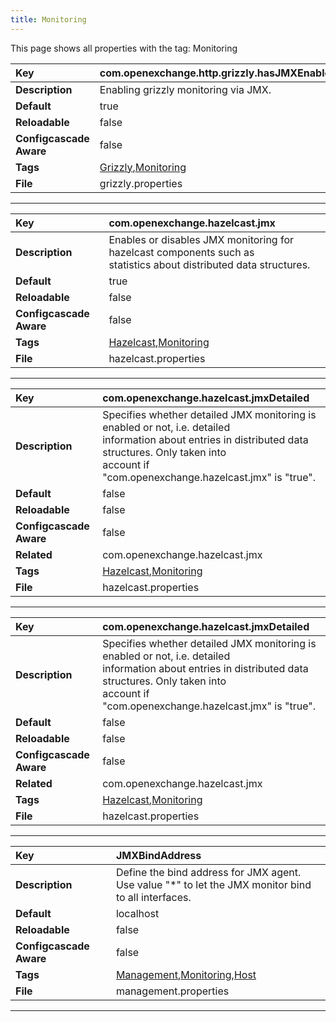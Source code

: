 ```yaml
---
title: Monitoring
---
```


This page shows all properties with the tag: Monitoring

| __Key__ | com.openexchange.http.grizzly.hasJMXEnabled |
|:----------------|:--------|
| __Description__ | Enabling grizzly monitoring via JMX.<br> |
| __Default__ | true |
| __Reloadable__ | false |
| __Configcascade Aware__ | false |
| __Tags__ | <a href="https://documentation.open-xchange.com/latest/middleware/configuration/tags/Grizzly.html">Grizzly</a>,<a href="https://documentation.open-xchange.com/latest/middleware/configuration/tags/Monitoring.html">Monitoring</a> |
| __File__ | grizzly.properties |

---
| __Key__ | com.openexchange.hazelcast.jmx |
|:----------------|:--------|
| __Description__ | Enables or disables JMX monitoring for hazelcast components such as<br>statistics about distributed data structures.<br> |
| __Default__ | true |
| __Reloadable__ | false |
| __Configcascade Aware__ | false |
| __Tags__ | <a href="https://documentation.open-xchange.com/latest/middleware/configuration/tags/Hazelcast.html">Hazelcast</a>,<a href="https://documentation.open-xchange.com/latest/middleware/configuration/tags/Monitoring.html">Monitoring</a> |
| __File__ | hazelcast.properties |

---
| __Key__ | com.openexchange.hazelcast.jmxDetailed |
|:----------------|:--------|
| __Description__ | Specifies whether detailed JMX monitoring is enabled or not, i.e. detailed<br>information about entries in distributed data structures. Only taken into<br>account if "com.openexchange.hazelcast.jmx" is "true".<br> |
| __Default__ | false |
| __Reloadable__ | false |
| __Configcascade Aware__ | false |
| __Related__ | com.openexchange.hazelcast.jmx |
| __Tags__ | <a href="https://documentation.open-xchange.com/latest/middleware/configuration/tags/Hazelcast.html">Hazelcast</a>,<a href="https://documentation.open-xchange.com/latest/middleware/configuration/tags/Monitoring.html">Monitoring</a> |
| __File__ | hazelcast.properties |

---
| __Key__ | com.openexchange.hazelcast.jmxDetailed |
|:----------------|:--------|
| __Description__ | Specifies whether detailed JMX monitoring is enabled or not, i.e. detailed<br>information about entries in distributed data structures. Only taken into<br>account if "com.openexchange.hazelcast.jmx" is "true".<br> |
| __Default__ | false |
| __Reloadable__ | false |
| __Configcascade Aware__ | false |
| __Related__ | com.openexchange.hazelcast.jmx |
| __Tags__ | <a href="https://documentation.open-xchange.com/latest/middleware/configuration/tags/Hazelcast.html">Hazelcast</a>,<a href="https://documentation.open-xchange.com/latest/middleware/configuration/tags/Monitoring.html">Monitoring</a> |
| __File__ | hazelcast.properties |

---
| __Key__ | JMXBindAddress |
|:----------------|:--------|
| __Description__ | Define the bind address for JMX agent.<br>Use value "\*" to let the JMX monitor bind to all interfaces.<br> |
| __Default__ | localhost |
| __Reloadable__ | false |
| __Configcascade Aware__ | false |
| __Tags__ | <a href="https://documentation.open-xchange.com/latest/middleware/configuration/tags/Management.html">Management</a>,<a href="https://documentation.open-xchange.com/latest/middleware/configuration/tags/Monitoring.html">Monitoring</a>,<a href="https://documentation.open-xchange.com/latest/middleware/configuration/tags/Host.html">Host</a> |
| __File__ | management.properties |

---

